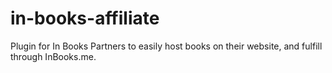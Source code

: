 # in-books-affiliate
Plugin for In Books Partners to easily host books on their website, and fulfill through InBooks.me.
